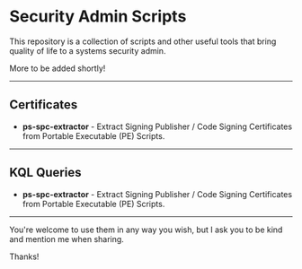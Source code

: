 # Security Admin Scripts

This repository is a collection of scripts and other useful tools that bring quality of life to a systems security admin.

More to be added shortly!

---

## Certificates

- **ps-spc-extractor** - Extract Signing Publisher / Code Signing Certificates from Portable Executable (PE) Scripts.

---

## KQL Queries

- **ps-spc-extractor** - Extract Signing Publisher / Code Signing Certificates from Portable Executable (PE) Scripts.

---

You're welcome to use them in any way you wish, but I ask you to be kind and mention me when sharing.

Thanks!
